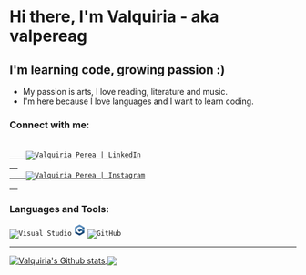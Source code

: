 # Hi there, I'm Valquiria - aka valpereag

## I'm learning code, growing passion :)

- My passion is arts, I love reading, literature and music.
- I'm here because I love languages and I want to learn coding. 



### Connect with me:

<a href="https://www.linkedin.com/in/valquiriapereag/?">
<code>
    <img alt="Valquiria Perea | LinkedIn" height="20px" src="https://cdn.icon-icons.com/icons2/3041/PNG/512/linkedin_logo_icon_189225.png" />
  </code>
</a>

<a href="https://www.instagram.com/vlq.___pg/?hl=es">
  <code>
    <img alt="Valquiria Perea | Instagram" height="20px" src="https://i.pinimg.com/originals/3b/21/c7/3b21c7efd2ba9c119fb8d361acacc31d.png" />
  </code>
</a>

<br />


### Languages and Tools:


<code><img alt="Visual Studio" height="20px" src="https://p.kindpng.com/picc/s/13-130970_visual-studio-2019-icon-hd-png-download.png"/></code>
<code><img alt="C++" height="20px" src="https://raw.githubusercontent.com/github/explore/80688e429a7d4ef2fca1e82350fe8e3517d3494d/topics/cpp/cpp.png" /></code>
<code><img alt="GitHub" height="20px" src="https://pbs.twimg.com/media/EuQcdomWgAAxP5_.png" /></code>

<hr>

<a href="https://github.com/valpereag">
  <img align="center" src="https://github-readme-stats.vercel.app/api?username=valpereag&show_icons=true&include_all_commits=true" alt="Valquiria's Github stats" width="90%" />
</a>
<a href="https://github.com/valpereag">
  <img align="center" src="https://github-readme-stats.vercel.app/api/top-langs/?username=valpereag&layout=compact&hide=c" width="45%" />
</a>

 
